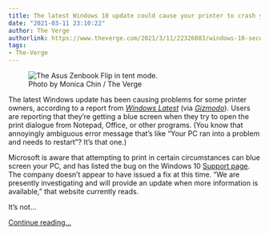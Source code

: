 ```yaml
---
title: The latest Windows 10 update could cause your printer to crash your PC
date: "2021-03-11 23:10:22"
author: The Verge
authorlink: https://www.theverge.com/2021/3/11/22326083/windows-10-security-update-bug-printer-crash-kyocera-ricoh-zebra-microsoft
tags:
- The-Verge
---
```

<figure>
      <img alt="The Asus Zenbook Flip in tent mode." src="https://cdn.vox-cdn.com/thumbor/dk7W1R8uGR4Ac9sRble8LgL2MQ0=/0x0:2040x1360/1310x873/cdn.vox-cdn.com/uploads/chorus_image/image/68952061/mchin_181225_4219_0006.0.0.jpg" />
        <figcaption>Photo by Monica Chin / The Verge</figcaption>
    </figure>

  <p id="Mh23p0">The latest Windows update has been causing problems for some printer owners, according to a report from <a href="https://www.windowslatest.com/2021/03/10/windows-10-kb5000802-march-update-is-crashing-pcs-with-bsod/"><em>Windows Latest</em></a><em> </em>(via <a href="https://gizmodo.com/latest-windows-10-update-is-causing-some-printers-to-cr-1846456254"><em>Gizmodo</em></a>)<em>. </em>Users are reporting that they’re getting a blue screen when they try to open the print dialogue from Notepad, Office, or other programs. (You know that annoyingly ambiguous error message that’s like “Your PC ran into a problem and needs to restart”? It’s that one.)</p>
<p id="QZVBOV">Microsoft is aware that attempting to print in certain circumstances can blue screen your PC, and has listed the bug on the Windows 10 <a href="https://support.microsoft.com/en-us/topic/march-9-2021-kb5000802-os-builds-19041-867-and-19042-867-63552d64-fe44-4132-8813-ef56d3626e14">Support page</a>. The company doesn’t appear to have issued a fix at this time. “We are presently investigating and will provide an update when more information is available,” that website currently reads. </p>
<p id="UThk2e">It’s not...</p>
  <p>
    <a href="https://www.theverge.com/2021/3/11/22326083/windows-10-security-update-bug-printer-crash-kyocera-ricoh-zebra-microsoft">Continue reading&hellip;</a>
  </p>